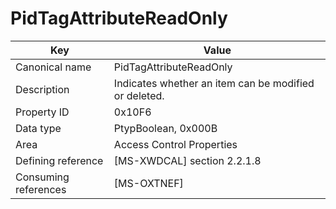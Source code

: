 # PidTagAttributeReadOnly

| Key | Value |
|---|---|
| Canonical name | PidTagAttributeReadOnly |
| Description | Indicates whether an item can be modified or deleted. |
| Property ID | 0x10F6 |
| Data type | PtypBoolean, 0x000B |
| Area | Access Control Properties |
| Defining reference | [MS-XWDCAL] section 2.2.1.8 |
| Consuming references | [MS-OXTNEF] |
